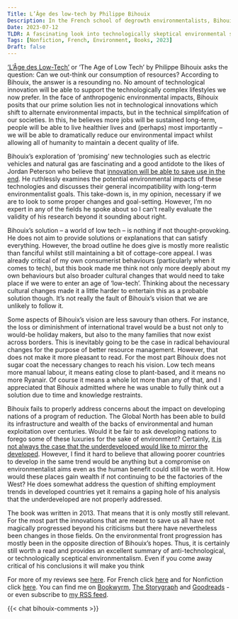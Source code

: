 ```yaml
---
Title: L’Âge des low-tech by Philippe Bihouix
Description: In the French school of degrowth environmentalists, Bihouix explores the problems with technological innovation as a solution to resource overconsumption and mismanagement in the anthropocene and posits that a reduction in technological complexity is the sole solution to our environmental woes.
Date: 2023-07-12
TLDR: A fascinating look into technologically skeptical environmental strategy.
Tags: [Nonfiction, French, Environment, Books, 2023]
Draft: false
---
```


[‘L’Âge des Low-Tech’](*) or ‘The Age of Low Tech’ by Philippe Bihouix asks the question: Can we out-think our consumption of resources? According to Bihouix, the answer is a resounding no. No amount of technological innovation will be able to support the technologically complex lifestyles we now prefer. In the face of anthropogenic environmental impacts, Bihouix posits that our prime solution lies not in technological innovations which shift to alternate environmental impacts, but in the technical simplifcation of our societies. In this, he believes more jobs will be sustained long-term, people will be able to live healthier lives and (perhaps) most importantly – we will be able to dramatically reduce our environmental impact whilst allowing all of humanity to maintain a decent quality of life. 

Bihouix’s exploration of ‘promising’ new technologies such as electric vehicles and natural gas are fascinating and a good antidote to the likes of Jordan Peterson who believe that [innovation will be able to save use in the end](https://www.youtube.com/watch?v=WNgZWSSsBE4). He ruthlessly examines the potential environmental impacts of these technologies and discusses their general incompatibility with long-term environmentalist goals. This take-down is, in my opinion, necessary if we are to look to some proper changes and goal-setting. However, I’m no expert in any of the fields he spoke about so I can’t really evaluate the validity of his research beyond it sounding about right. 

Bihouix’s solution – a world of low tech – is nothing if not thought-provoking. He does not aim to provide solutions or explanations that can satisfy everything. However, the broad outline he does give is mostly more realistic than fanciful whilst still maintaining a bit of cottage-core appeal. I was already critical of my own consumerist behaviours (particularly when it comes to tech), but this book made me think not only more deeply about my own behaviours but also broader cultural changes that would need to take place if we were to enter an age of ‘low-tech’. Thinking about the necessary cultural changes made it a little harder to entertain this as a probable solution though. It’s not really the fault of Bihouix’s vision that we are unlikely to follow it. 
 
Some aspects of Bihouix’s vision are less savoury than others. For instance, the loss or diminishment of international travel would be a bust not only to would-be holiday makers, but also to the many families that now exist across borders. This is inevitably going to be the case in radical behavioural changes for the purpose of better resource management. However, that does not make it more pleasant to read. For the most part Bihouix does not sugar coat the necessary changes to reach his vision. Low tech means more manual labour, it means eating close to plant-based, and it means no more Ryanair. Of course it means a whole lot more than any of that, and I appreciated that Bihouix admitted where he was unable to fully think out a solution due to time and knowledge restraints. 

Bihouix fails to properly address concerns about the impact on developing nations of a program of reduction. The Global North has been able to build its infrastructure and wealth of the backs of environmental and human exploitation over centuries. Would it be fair to ask developing nations to forego some of these luxuries for the sake of environment? Certainly, [it is not always the case that the underdeveloped would like to mirror the developed](*). However, I find it hard to believe that allowing  poorer countries to develop in the same trend would be anything but a compromise on environmentalist aims even as the human benefit could still be worth it. How would these places gain wealth if not continuing to be the factories of the West? He does somewhat address the question of shifting employment trends in developed countries yet it remains a gaping hole of his analysis that the underdeveloped are not properly addressed. 

The book was written in 2013. That means that it is only mostly still relevant. For the most part the innovations that are meant to save us all have not magically progressed beyond his criticisms but there have nevertheless been changes in those fields. On the environmental front progression has mostly been in the opposite direction of Bihouix’s hopes. Thus, it is certainly still worth a read and provides an excellent summary of anti-technological, or technologically sceptical environmentalism. Even if you come away critical of his conclusions it will make you think

For more of my reviews see [here](http://specual.me/posts/). For French click [here](https://specual.me/tags/french/) and for Nonfiction click [here](https://specual.me/tags/nonfiction). You can find me on [Bookwyrm](https://books.theunseen.city/user/Unfreeze4257), [The Storygraph](https://app.thestorygraph.com/profile/mfletcher) and [Goodreads](https://www.goodreads.com/user/show/33340133-mackenzie) - or even subscribe to [my RSS feed](https://specual.me/index.xml).

{{< chat bihouix-comments >}}
